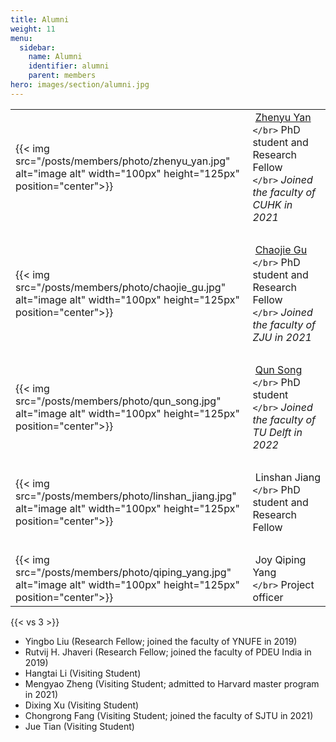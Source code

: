 ```yaml
---
title: Alumni
weight: 11
menu:
  sidebar:
    name: Alumni
    identifier: alumni
    parent: members
hero: images/section/alumni.jpg
---
```

|                                                                                                                        |                                                                                                                                                   |
| ---------------------------------------------------------------------------------------------------------------------- | ------------------------------------------------------------------------------------------------------------------------------------------------- |
| {{< img src="/posts/members/photo/zhenyu_yan.jpg" alt="image alt" width="100px" height="125px" position="center">}}    | &nbsp;[Zhenyu Yan](https://yanzhenyu.com/) `</br>`&nbsp;PhD student and Research Fellow `</br>`&nbsp;*Joined the faculty of CUHK in 2021*      |
| &nbsp;                                                                                                                 | &nbsp;                                                                                                                                            |
| {{< img src="/posts/members/photo/chaojie_gu.jpg" alt="image alt" width="100px" height="125px" position="center">}}    | &nbsp;[Chaojie Gu](https://chaojiegu.github.io/) `</br>`&nbsp;PhD student and Research Fellow `</br>`&nbsp;*Joined the faculty of ZJU in 2021* |
| &nbsp;                                                                                                                 | &nbsp;                                                                                                                                            |
| {{< img src="/posts/members/photo/qun_song.jpg" alt="image alt" width="100px" height="125px" position="center">}}      | &nbsp;[Qun Song](https://song-qun.github.io/) `</br>`&nbsp;PhD student `</br>`&nbsp;*Joined the faculty of TU Delft in 2022*                   |
| &nbsp;                                                                                                                 | &nbsp;                                                                                                                                            |
| {{< img src="/posts/members/photo/linshan_jiang.jpg" alt="image alt" width="100px" height="125px" position="center">}} | &nbsp;Linshan Jiang `</br>`&nbsp;PhD student and Research Fellow                                                                                |
| &nbsp;                                                                                                                 | &nbsp;                                                                                                                                            |
| {{< img src="/posts/members/photo/qiping_yang.jpg" alt="image alt" width="100px" height="125px" position="center">}}   | &nbsp;Joy Qiping Yang `</br>`&nbsp;Project officer                                                                                              |

{{< vs 3 >}}

- Yingbo Liu (Research Fellow; joined the faculty of YNUFE in 2019)
- Rutvij H. Jhaveri (Research Fellow; joined the faculty of PDEU India in 2019)
- Hangtai Li (Visiting Student)
- Mengyao Zheng (Visiting Student; admitted to Harvard master program in 2021)
- Dixing Xu (Visiting Student)
- Chongrong Fang (Visiting Student; joined the faculty of SJTU in 2021)
- Jue Tian (Visiting Student)
